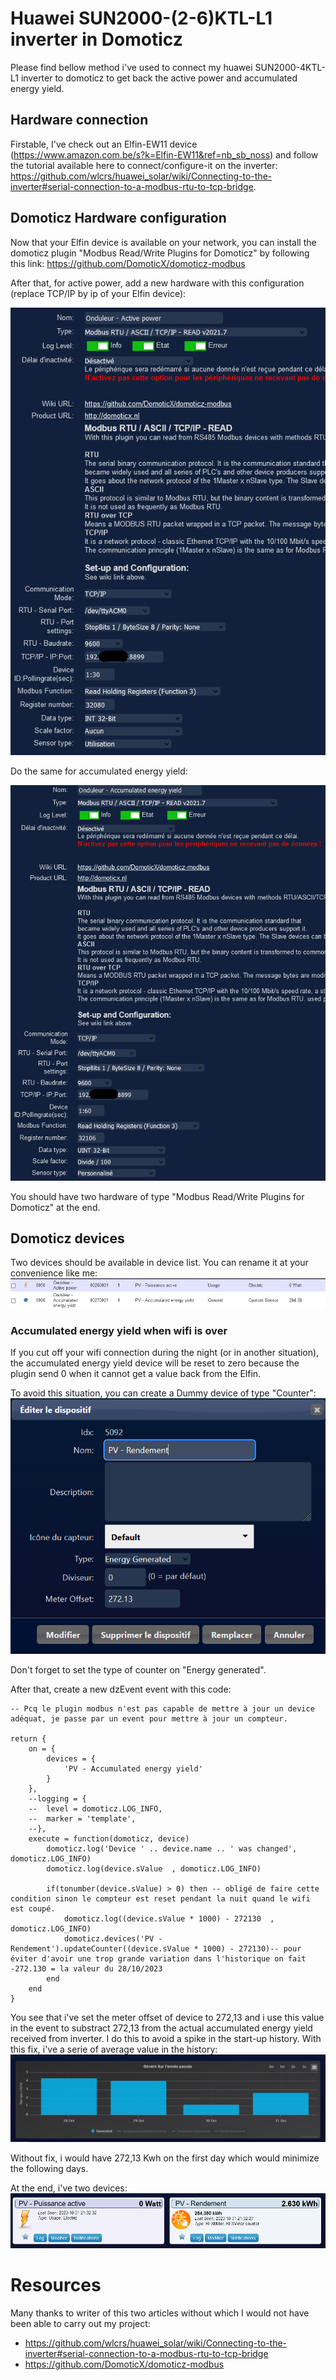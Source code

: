 # Huawei SUN2000-(2-6)KTL-L1 inverter in Domoticz
Please find bellow method i've used to connect my huawei SUN2000-4KTL-L1 inverter to domoticz to get back the active power and accumulated energy yield.

## Hardware connection
Firstable, I've check out an Elfin-EW11 device (https://www.amazon.com.be/s?k=Elfin-EW11&ref=nb_sb_noss) and follow the tutorial available here to connect/configure-it on the inverter: https://github.com/wlcrs/huawei_solar/wiki/Connecting-to-the-inverter#serial-connection-to-a-modbus-rtu-to-tcp-bridge. 


## Domoticz Hardware configuration
Now that your Elfin device is available on your network, you can install the domoticz plugin "Modbus Read/Write Plugins for Domoticz" by following this link: https://github.com/DomoticX/domoticz-modbus

After that, for active power, add a new hardware with this configuration (replace TCP/IP by ip of your Elfin device):

![Alt text](active_power_hardware.png)

Do the same for accumulated energy yield:

![Alt text](accumulated_power_hardware.png)

You should have two hardware of type "Modbus Read/Write Plugins for Domoticz" at the end.

## Domoticz devices
Two devices should be available in device list. You can rename it at your convenience like me:
![Alt text](device_list.png)

### Accumulated energy yield when wifi is over
If you cut off your wifi connection during the night (or in another situation), the accumulated energy yield device will be reset to zero because the plugin send 0 when it cannot get a value back from the Elfin.

To avoid this situation, you can create a Dummy device of type "Counter":
![Alt text](counter_device.png)

Don't forget to set the type of counter on "Energy generated".

After that, create a new dzEvent event with this code:
```
-- Pcq le plugin modbus n'est pas capable de mettre à jour un device adéquat, je passe par un event pour mettre à jour un compteur.

return {
	on = {
		devices = {
			'PV - Accumulated energy yield'
		}
	},
	--logging = {
	--	level = domoticz.LOG_INFO,
	--	marker = 'template',
	--},
	execute = function(domoticz, device)
		domoticz.log('Device ' .. device.name .. ' was changed', domoticz.LOG_INFO)
		domoticz.log(device.sValue  , domoticz.LOG_INFO)
		
		if(tonumber(device.sValue) > 0) then -- obligé de faire cette condition sinon le compteur est reset pendant la nuit quand le wifi est coupé.
		    domoticz.log((device.sValue * 1000) - 272130  , domoticz.LOG_INFO)
		    domoticz.devices('PV - Rendement').updateCounter((device.sValue * 1000) - 272130)-- pour éviter d'avoir une trop grande variation dans l'historique on fait -272.130 = la valeur du 28/10/2023
		end
	end
}
```

You see that i've set the meter offset of device to 272,13 and i use this value in the event to substract 272,13 from the actual accumulated energy yield received from inverter.
I do this to avoid a spike in the start-up history.
With this fix, i've a serie of average value in the history:
![Alt text](history_with_fix.png)

Without fix, i would have 272,13 Kwh on the first day which would minimize the following days.

At the end, i've two devices:
![Alt text](devices.png)

# Resources
Many thanks to writer of this two articles without which I would not have been able to carry out my project:
- https://github.com/wlcrs/huawei_solar/wiki/Connecting-to-the-inverter#serial-connection-to-a-modbus-rtu-to-tcp-bridge
- https://github.com/DomoticX/domoticz-modbus
